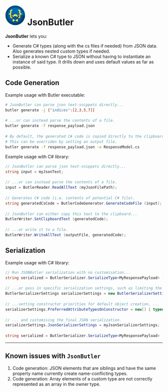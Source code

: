 # ![JsonButler logo][logo] JsonButler
**JsonButler** lets you:
- Generate C# types (along with the cs files if needed) from JSON data. Also generates nested custom types if needed.
- Serialize a known C# type to JSON without having to instantiate an instance of said type. It drills down and uses default values as far as possible.



## Code Generation
Example usage with Butler executable:
```bash
# JsonButler can parse json text-snippets directly...
butler generate -j {"indices":[2,3,5,7]}

# ...or can instead parse the contents of a file.
butler generate -f response_payload.json

# By default, the generated C# code is copied directly to the clipboard.
# This can be overriden by setting an output file.
butler generate -f response_payload.json -o ResponseModel.cs
```

Example usage with C# library:
```csharp
// JsonButler can parse json text-snippets directly...
string input = myJsonText;

// ...or can instead parse the contents of a file.
input = ButlerReader.ReadAllText (myJsonFilePath);

// Generates C# code (i.e. contents of potential C# file).
string generatedCsCode = ButlerCodeGenerator.GenerateCodeFile (input);

// JsonButler can either copy this text to the clipboard...
ButlerWriter.SetClipboardText (generatedCode);

// ...or write it to a file.
ButlerWriter.WriteAllText (outputFile, generatedCode);
```


## Serialization
Example usage with C# library:
```csharp
// Run JSONButler serialization with no customisation...
string serialized = ButlerSerializer.SerializeType<MyResponsePayload> ();

// ...or pass in specific serialization settings, such as limiting the scope of type generation, ...
ButlerSerializerSettings serializerSettings = new ButlerSerializerSettings (Assembly.GetExecutingAssembly ());

// ...setting constructor priorities for default object creation, ...
serializerSettings.PreferredAttributeTypesOnConstructor = new[] { typeof(MyConstructorAttribute), typeof(ClientsConstructorAttribute) };

// ... and customising the final JSON serialization.
serializerSettings.JsonSerializerSettings = myJsonSerializerSettings;

string serialized = ButlerSerializer.SerializeType<MyResponsePayload> (serializerSettings);
```

---

## Known issues with `JsonButler`
1. Code generation: JSON elements that are siblings and have the same property name currently create name-conflicting types.
2. Code generation: Array elements of a custom type are not correctly represented as an array in the owner type.

[logo]: https://github.com/andeart/JsonButler/blob/master/Resources/logo-v2-64.png
